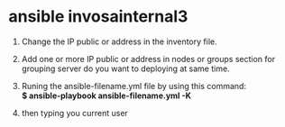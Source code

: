# ansible invosainternal3
1. Change the IP public or address in the inventory file.

2. Add one or more IP public or address in nodes or groups section for grouping server do you want to deploying at same time.

3. Runing the ansible-filename.yml file by using this command: <br>
**$ ansible-playbook ansible-filename.yml -K**

4. then typing you current user
